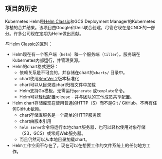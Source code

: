 ## 项目的历史
Kubernetes Helm是[Helm
Classic](https://github.com/helm/helm)和GCS Deployment Manager的Kubernetes移植的合并结果。该项目由Google和Deis联合创建，尽管它现在是CNCF的一部分。许多公司现在定期为Helm做出贡献。

与Helm Classic的区别：

- Helm现在有一个客户端（`helm`）和一个服务端（`tiller`）。服务端在Kubernetes内部运行，并管理资源。
- Helm的chart格式更好：
  - 依赖关系是不可变的，并存储在chart的`charts/` 目录中。
  - chart使用[SemVer 2](http://semver.org/spec/v2.0.0.html)版本标准化
  - chart可以从目录或chart归档文件中加载
  - Helm支持Go模板，无需运行`generate` 或`template`命令。
  - Helm可以轻松配置release - 并与团队的其他成员共享配置。
- Helm chart存储库现在使用普通的HTTP（S）而不是Git / GitHub。不再有任何GitHub依赖。
  - chart存储库服务是一个简单的HTTP服务器
  - chart由版本引用
  - `helm serve`命令将运行本地chart服务器，也可以轻松使用对象存储（S3，GCS）或常规Web服务器。
  - 而且仍然可以从本地目录加载chart。
- Helm工作空间不存在了。现在可以在想要工作的文件系统上的任何地方工作。
